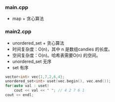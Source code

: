 ### main.cpp
- map + 贪心算法

### main2.cpp
- unordered_set + 贪心算法
- 时间复杂度：O(n)，其中 n 是数组candies 的长度。
- 空间复杂度：O(n)。哈希表需要O(n) 的空间。
- unordered_set  无序
- set 有序 
```C++
vector<int> vec{1,7,2,6,4};
unordered_set<int> uset(vec.begin(), vec.end());
for(auto val : uset)
    cout << val << " "; // 4 2 7 6 1 
cout << endl;
```